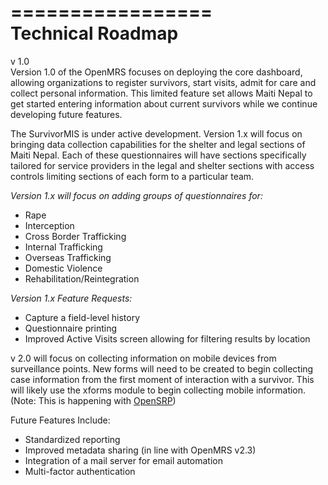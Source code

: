 =================  
Technical Roadmap  
=================  

v 1.0  
Version 1.0 of the OpenMRS focuses on deploying the core dashboard, allowing organizations to register survivors, start visits, admit for care and collect personal information. This limited feature set allows Maiti Nepal to get started entering information about current survivors while we continue developing future features. 

The SurvivorMIS is under active development. Version 1.x will focus on bringing data collection capabilities for the shelter and legal sections of Maiti Nepal. Each of these questionnaires will have sections specifically tailored for service providers in the legal and shelter sections with access controls limiting sections of each form to a particular team.

*Version 1.x will focus on adding groups of questionnaires for:*  
- Rape  
- Interception  
- Cross Border Trafficking  
- Internal Trafficking  
- Overseas Trafficking  
- Domestic Violence  
- Rehabilitation/Reintegration  

*Version 1.x Feature Requests:*
- Capture a field-level history  
- Questionnaire printing  
- Improved Active Visits screen allowing for filtering results by location  

v 2.0 will focus on collecting information on mobile devices from surveillance points. New forms will need to be created to begin collecting case information from the first moment of interaction with a survivor. This will likely use the xforms module to begin collecting mobile information. (Note: This is happening with [OpenSRP](https://github.com/OpenSRP))

Future Features Include:  
- Standardized reporting  
- Improved metadata sharing (in line with OpenMRS v2.3)  
- Integration of a mail server for email automation  
- Multi-factor authentication
